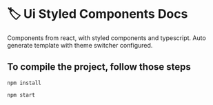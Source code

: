 # :label: Ui Styled Components Docs

Components from react, with styled components and typescript. Auto generate template with theme switcher configured.

## To compile the project, follow those steps

```
npm install

npm start
```
